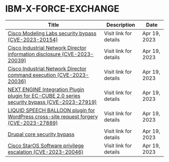 

# IBM-X-FORCE-EXCHANGE

 |Title|Description|Date|
 |---|---|---|
 |[Cisco Modeling Labs security bypass (CVE-2023-20154)](https://exchange.xforce.ibmcloud.com/activity/list?filter=Vulnerabilities)|Visit link for details|Apr 19, 2023|
 |[Cisco Industrial Network Director information disclosure (CVE-2023-20039)](https://exchange.xforce.ibmcloud.com/activity/list?filter=Vulnerabilities)|Visit link for details|Apr 19, 2023|
 |[Cisco Industrial Network Director command execution (CVE-2023-20036)](https://exchange.xforce.ibmcloud.com/activity/list?filter=Vulnerabilities)|Visit link for details|Apr 19, 2023|
 |[NEXT ENGINE Integration Plugin plugin for EC-CUBE 2.0 series security bypass (CVE-2023-27919)](https://exchange.xforce.ibmcloud.com/activity/list?filter=Vulnerabilities)|Visit link for details|Apr 19, 2023|
 |[LIQUID SPEECH BALLOON plugin for WordPress cross-site request forgery (CVE-2023-27889)](https://exchange.xforce.ibmcloud.com/activity/list?filter=Vulnerabilities)|Visit link for details|Apr 19, 2023|
 |[Drupal core security bypass](https://exchange.xforce.ibmcloud.com/activity/list?filter=Vulnerabilities)|Visit link for details|Apr 19, 2023|
 |[Cisco StarOS Software privilege escalation (CVE-2023-20046)](https://exchange.xforce.ibmcloud.com/activity/list?filter=Vulnerabilities)|Visit link for details|Apr 19, 2023|
 